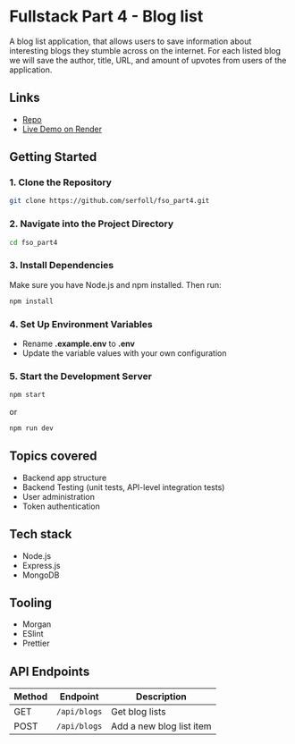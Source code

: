 # Fullstack Part 4 - Blog list

A blog list application, that allows users to save information about interesting blogs they stumble across on the internet. For each listed blog we will save the author, title, URL, and amount of upvotes from users of the application.

## Links

- [Repo](https://github.com/serfoll/fso_part4)
- [Live Demo on Render]()

## Getting Started

### 1. Clone the Repository

```bash
git clone https://github.com/serfoll/fso_part4.git
```

### 2. Navigate into the Project Directory

```bash
cd fso_part4
```

### 3. Install Dependencies

Make sure you have Node.js and npm installed. Then run:

```bash
npm install
```

### 4. Set Up Environment Variables

- Rename **.example.env** to **.env**
- Update the variable values with your own configuration

### 5. Start the Development Server

```bash
npm start
```

or

```bash
npm run dev
```

## Topics covered

- Backend app structure
- Backend Testing (unit tests, API-level integration tests)
- User administration
- Token authentication

## Tech stack

- Node.js
- Express.js
- MongoDB

## Tooling

- Morgan
- ESlint
- Prettier

## API Endpoints

| Method | Endpoint     | Description              |
| ------ | ------------ | ------------------------ |
| GET    | `/api/blogs` | Get blog lists           |
| POST   | `/api/blogs` | Add a new blog list item |

